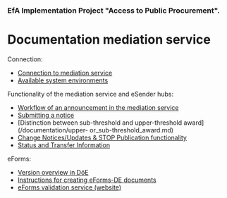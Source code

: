 ### EfA Implementation Project "Access to Public Procurement".
# Documentation mediation service
Connection:
  - [Connection to mediation service](Connection_to_mediator.md)
  - [Available system environments](Development_environments.md)

Functionality of the mediation service and eSender hubs:
- [Workflow of an announcement in the mediation service](Workflow.md)
- [Submitting a notice](/documentation/send_notice.md)
- [Distinction between sub-threshold and upper-threshold award](/documentation/upper- or_sub-threshold_award.md)
- [Change Notices/Updates & STOP Publication functionality](/documentation/STOP%20update%20%26%20change%20notices.md)
- [Status and Transfer Information](Status_information.md)


eForms:
- [Version overview in DöE](eForms_support.md)
- [Instructions for creating eForms-DE documents](eForms_creation.md)
- [eForms validation service (website)](Validator.md)


<br><br>
